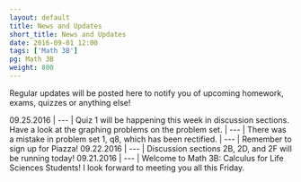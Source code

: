 ```yaml
---
layout: default
title: News and Updates
short_title: News and Updates
date: 2016-09-01 12:00
tags: ['Math 3B']
pg: Math 3B
weight: 800
---
```


Regular updates will be posted here to notify you of upcoming homework, exams, quizzes or anything else!

09.25.2016 | --- | Quiz 1 will be happening this week in discussion sections. Have a look at the graphing problems on the problem set.
           | --- | There was a mistake in problem set 1, q8, which has been rectified.
           | --- | Remember to sign up for Piazza!
09.22.2016 | --- | Discussion sections 2B, 2D, and 2F will be running today!
09.21.2016 | --- | Welcome to Math 3B: Calculus for Life Sciences Students! I look forward to meeting you all this Friday.
